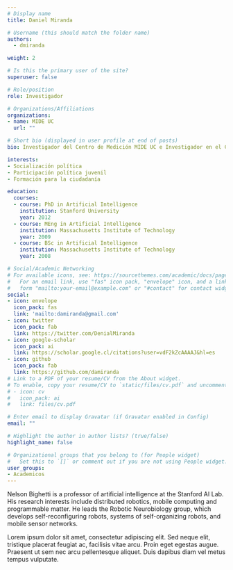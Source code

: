 ```yaml
---
# Display name
title: Daniel Miranda

# Username (this should match the folder name)
authors:
  - dmiranda

weight: 2

# Is this the primary user of the site?
superuser: false

# Role/position
role: Investigador

# Organizations/Affiliations
organizations:
- name: MIDE UC
  url: ""

# Short bio (displayed in user profile at end of posts)
bio: Investigador del Centro de Medición MIDE UC e Investigador en el Centro de Estudios de Conflicto y Cohesión Social – COES. 

interests:
- Socialización política
- Participación política juvenil
- Formación para la ciudadanía

education:
  courses:
  - course: PhD in Artificial Intelligence
    institution: Stanford University
    year: 2012
  - course: MEng in Artificial Intelligence
    institution: Massachusetts Institute of Technology
    year: 2009
  - course: BSc in Artificial Intelligence
    institution: Massachusetts Institute of Technology
    year: 2008

# Social/Academic Networking
# For available icons, see: https://sourcethemes.com/academic/docs/page-builder/#icons
#   For an email link, use "fas" icon pack, "envelope" icon, and a link in the
#   form "mailto:your-email@example.com" or "#contact" for contact widget.
social:
- icon: envelope
  icon_pack: fas
  link: 'mailto:damiranda@gmail.com'
- icon: twitter
  icon_pack: fab
  link: https://twitter.com/DenialMiranda
- icon: google-scholar
  icon_pack: ai
  link: https://scholar.google.cl/citations?user=vdF2kZcAAAAJ&hl=es
- icon: github
  icon_pack: fab
  link: https://github.com/damiranda
# Link to a PDF of your resume/CV from the About widget.
# To enable, copy your resume/CV to `static/files/cv.pdf` and uncomment the lines below.
# - icon: cv
#   icon_pack: ai
#   link: files/cv.pdf

# Enter email to display Gravatar (if Gravatar enabled in Config)
email: ""

# Highlight the author in author lists? (true/false)
highlight_name: false

# Organizational groups that you belong to (for People widget)
#   Set this to `[]` or comment out if you are not using People widget.
user_groups:
- Academicos
---
```


Nelson Bighetti is a professor of artificial intelligence at the Stanford AI Lab. His research interests include distributed robotics, mobile computing and programmable matter. He leads the Robotic Neurobiology group, which develops self-reconfiguring robots, systems of self-organizing robots, and mobile sensor networks.

Lorem ipsum dolor sit amet, consectetur adipiscing elit. Sed neque elit, tristique placerat feugiat ac, facilisis vitae arcu. Proin eget egestas augue. Praesent ut sem nec arcu pellentesque aliquet. Duis dapibus diam vel metus tempus vulputate.
